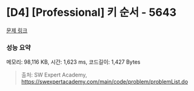 # [D4] [Professional] 키 순서 - 5643 

[문제 링크](https://swexpertacademy.com/main/code/problem/problemDetail.do?contestProbId=AWXQsLWKd5cDFAUo) 

### 성능 요약

메모리: 98,116 KB, 시간: 1,623 ms, 코드길이: 1,427 Bytes



> 출처: SW Expert Academy, https://swexpertacademy.com/main/code/problem/problemList.do